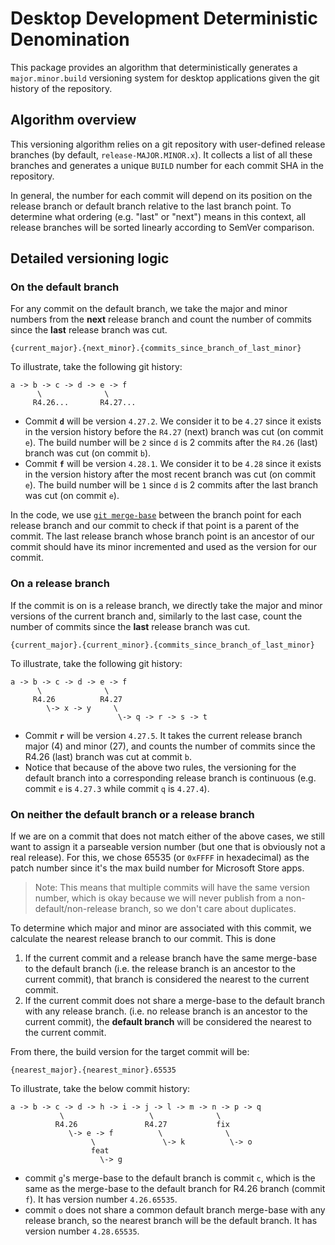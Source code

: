 # Desktop Development Deterministic Denomination

This package provides an algorithm that deterministically generates a `major.minor.build`
versioning system for desktop applications given the git history of the repository.

## Algorithm overview

This versioning algorithm relies on a git repository with user-defined release branches
(by default, `release-MAJOR.MINOR.x`). It collects a list of all these branches and generates
a unique `BUILD` number for each commit SHA in the repository.

In general, the number for each commit will depend on its position on the release branch or default
branch relative to the last branch point. To determine what ordering (e.g. "last" or "next") means
in this context, all release branches will be sorted linearly according to SemVer comparison.

## Detailed versioning logic

### On the default branch

For any commit on the default branch, we take the major and minor numbers from the **next** release
branch and count the number of commits since the **last** release branch was cut.

```
{current_major}.{next_minor}.{commits_since_branch_of_last_minor}
```

To illustrate, take the following git history:

```plaintext
a -> b -> c -> d -> e -> f
      \              \
     R4.26...       R4.27...
```

- Commit **`d`** will be version `4.27.2`. We consider it to be `4.27` since it exists in the
  version history before the `R4.27` (next) branch was cut (on commit `e`). The build number will
  be `2` since `d` is 2 commits after the `R4.26` (last) branch was cut (on commit `b`).
- Commit **`f`** will be version `4.28.1`. We consider it to be `4.28` since it exists in the
  version history after the most recent branch was cut (on commit `e`). The build number will
  be `1` since `d` is 2 commits after the last branch was cut (on commit `e`).

In the code, we use [`git merge-base`](https://git-scm.com/docs/git-merge-base)
between the branch point for each release branch and our commit to check if that point is a parent
of the commit. The last release branch whose branch point is an ancestor of our commit should have
its minor incremented and used as the version for our commit.

### On a release branch

If the commit is on is a release branch, we directly take the major and minor versions of the
current branch and, similarly to the last case, count the number of commits since the **last** release
branch was cut.

```
{current_major}.{current_minor}.{commits_since_branch_of_last_minor}
```

To illustrate, take the following git history:

```plaintext
a -> b -> c -> d -> e -> f
      \              \
     R4.26          R4.27
        \-> x -> y     \
                        \-> q -> r -> s -> t
```

- Commit **`r`** will be version `4.27.5`. It takes the current release branch major (4) and minor (27),
  and counts the number of commits since the R4.26 (last) branch was cut at commit `b`.
- Notice that because of the above two rules, the versioning for the default branch into a corresponding
  release branch is continuous (e.g. commit `e` is `4.27.3` while commit `q` is `4.27.4`).

### On neither the default branch or a release branch

If we are on a commit that does not match either of the above cases, we still want to assign it a
parseable version number (but one that is obviously not a real release). For this, we chose 65535
(or `0xFFFF` in hexadecimal) as the patch number since it's the max build number for Microsoft
Store apps.

> Note: This means that multiple commits will have the same version number, which is okay because
> we will never publish from a non-default/non-release branch, so we don't care about duplicates.

To determine which major and minor are associated with this commit, we calculate the nearest
release branch to our commit. This is done

1. If the current commit and a release branch have the same merge-base to the default branch
   (i.e. the release branch is an ancestor to the current commit), that branch is considered the
   nearest to the current commit.
1. If the current commit does not share a merge-base to the default branch with any release branch.
   (i.e. no release branch is an ancestor to the current commit), the **default branch** will be
   considered the nearest to the current commit.

From there, the build version for the target commit will be:

```
{nearest_major}.{nearest_minor}.65535
```

To illustrate, take the below commit history:

```plaintext
a -> b -> c -> d -> h -> i -> j -> l -> m -> n -> p -> q
           \                   \              \
          R4.26               R4.27           fix
             \-> e -> f          \              \
                  \               \-> k          \-> o
                  feat
                    \-> g
```

- commit `g`'s merge-base to the default branch is commit `c`, which is the same as the merge-base to
  the default branch for R4.26 branch (commit `f`). It has version number `4.26.65535`.
- commit `o` does not share a common default branch merge-base with any release branch, so the nearest
  branch will be the default branch. It has version number `4.28.65535`.
